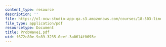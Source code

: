 ```yaml
---
content_type: resource
description: ''
file: https://ol-ocw-studio-app-qa.s3.amazonaws.com/courses/18-303-linear-partial-differential-equations-fall-2006/f672c80e9c8932350eef3a0614f0693e_ProbWave1.pdf
file_type: application/pdf
resourcetype: Document
title: ProbWave1.pdf
uid: f672c80e-9c89-3235-0eef-3a0614f0693e
---
```

